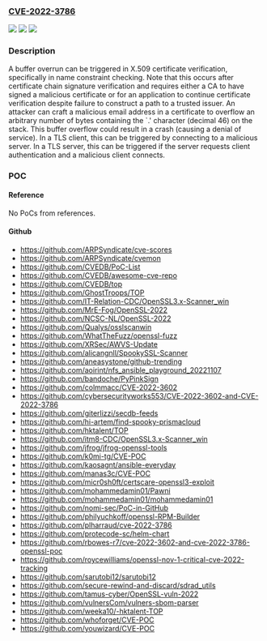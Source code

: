 ### [CVE-2022-3786](https://cve.mitre.org/cgi-bin/cvename.cgi?name=CVE-2022-3786)
![](https://img.shields.io/static/v1?label=Product&message=OpenSSL&color=blue)
![](https://img.shields.io/static/v1?label=Version&message=%3D%203.0.0%20&color=brighgreen)
![](https://img.shields.io/static/v1?label=Vulnerability&message=Buffer%20overflow&color=brighgreen)

### Description

A buffer overrun can be triggered in X.509 certificate verification, specifically in name constraint checking. Note that this occurs after certificate chain signature verification and requires either a CA to have signed a malicious certificate or for an application to continue certificate verification despite failure to construct a path to a trusted issuer. An attacker can craft a malicious email address in a certificate to overflow an arbitrary number of bytes containing the `.' character (decimal 46) on the stack. This buffer overflow could result in a crash (causing a denial of service). In a TLS client, this can be triggered by connecting to a malicious server. In a TLS server, this can be triggered if the server requests client authentication and a malicious client connects.

### POC

#### Reference
No PoCs from references.

#### Github
- https://github.com/ARPSyndicate/cve-scores
- https://github.com/ARPSyndicate/cvemon
- https://github.com/CVEDB/PoC-List
- https://github.com/CVEDB/awesome-cve-repo
- https://github.com/CVEDB/top
- https://github.com/GhostTroops/TOP
- https://github.com/IT-Relation-CDC/OpenSSL3.x-Scanner_win
- https://github.com/MrE-Fog/OpenSSL-2022
- https://github.com/NCSC-NL/OpenSSL-2022
- https://github.com/Qualys/osslscanwin
- https://github.com/WhatTheFuzz/openssl-fuzz
- https://github.com/XRSec/AWVS-Update
- https://github.com/alicangnll/SpookySSL-Scanner
- https://github.com/aneasystone/github-trending
- https://github.com/aoirint/nfs_ansible_playground_20221107
- https://github.com/bandoche/PyPinkSign
- https://github.com/colmmacc/CVE-2022-3602
- https://github.com/cybersecurityworks553/CVE-2022-3602-and-CVE-2022-3786
- https://github.com/giterlizzi/secdb-feeds
- https://github.com/hi-artem/find-spooky-prismacloud
- https://github.com/hktalent/TOP
- https://github.com/itm8-CDC/OpenSSL3.x-Scanner_win
- https://github.com/jfrog/jfrog-openssl-tools
- https://github.com/k0mi-tg/CVE-POC
- https://github.com/kaosagnt/ansible-everyday
- https://github.com/manas3c/CVE-POC
- https://github.com/micr0sh0ft/certscare-openssl3-exploit
- https://github.com/mohammedamin01/Pawni
- https://github.com/mohammedamin01/mohammedamin01
- https://github.com/nomi-sec/PoC-in-GitHub
- https://github.com/philyuchkoff/openssl-RPM-Builder
- https://github.com/plharraud/cve-2022-3786
- https://github.com/protecode-sc/helm-chart
- https://github.com/rbowes-r7/cve-2022-3602-and-cve-2022-3786-openssl-poc
- https://github.com/roycewilliams/openssl-nov-1-critical-cve-2022-tracking
- https://github.com/sarutobi12/sarutobi12
- https://github.com/secure-rewind-and-discard/sdrad_utils
- https://github.com/tamus-cyber/OpenSSL-vuln-2022
- https://github.com/vulnersCom/vulners-sbom-parser
- https://github.com/weeka10/-hktalent-TOP
- https://github.com/whoforget/CVE-POC
- https://github.com/youwizard/CVE-POC

